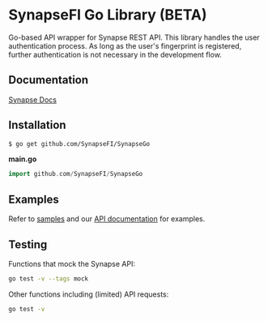 # SynapseFI Go Library (BETA)
Go-based API wrapper for Synapse REST API. This library handles the user authentication process. As long as the user's fingerprint is registered, further authentication is not necessary in the development flow.

## Documentation

[Synapse Docs](https://docs.synapsefi.com/)

## Installation
```bash
$ go get github.com/SynapseFI/SynapseGo
```

**main.go**
```go
import github.com/SynapseFI/SynapseGo
```

## Examples

Refer to [samples](samples/samples.md) and our [API documentation](https://docs.synapsefi.com/) for examples.

## Testing

Functions that mock the Synapse API:

```bash
go test -v --tags mock
```

Other functions including (limited) API requests:

```bash
go test -v
```
